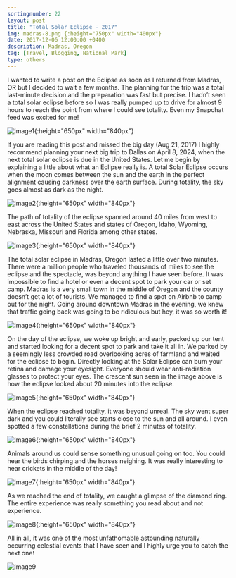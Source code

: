 ```yaml
---
sortingnumber: 22
layout: post
title: "Total Solar Eclipse - 2017"
img: madras-8.png {:height="750px" width="400px"}
date: 2017-12-06 12:00:00 +0400
description: Madras, Oregon
tag: [Travel, Blogging, National Park]
type: others
---
```


I wanted to write a post on the Eclipse as soon as I returned from Madras, OR but I decided to wait a few months. The planning for the trip was a total last-minute decision and the preparation was fast but precise. I hadn’t seen a total solar eclipse before so I was really pumped up to drive for almost 9 hours to reach the point from where I could see totality. Even my Snapchat feed was excited for me!

![image1]({{site.baseurl}}/assets/img/madras-1.png){:height="650px" width="840px"}

If you are reading this post and missed the big day (Aug 21, 2017) I highly recommend planning your next big trip to Dallas on April 8, 2024, when the next total solar eclipse is due in the United States. Let me begin by explaining a little about what an Eclipse really is. A total Solar Eclipse occurs when the moon comes between the sun and the earth in the perfect alignment causing darkness over the earth surface. During totality, the sky goes almost as dark as the night.

![image2]({{site.baseurl}}/assets/img/madras-2.jpg){:height="650px" width="840px"}

The path of totality of the eclipse spanned around 40 miles from west to east across the United States and states of Oregon, Idaho, Wyoming, Nebraska, Missouri and Florida among other states.

![image3]({{site.baseurl}}/assets/img/madras-3.jpg){:height="650px" width="840px"}

The total solar eclipse in Madras, Oregon lasted a little over two minutes. There were a million people who traveled thousands of miles to see the eclipse and the spectacle, was beyond anything I have seen before. It was impossible to find a hotel or even a decent spot to park your car or set camp. Madras is a very small town in the middle of Oregon and the county doesn’t get a lot of tourists. We managed to find a spot on Airbnb to camp out for the night. Going around downtown Madras in the evening, we knew that traffic going back was going to be ridiculous but hey, it was so worth it!

![image4]({{site.baseurl}}/assets/img/madras-4.png){:height="650px" width="840px"}

On the day of the eclipse, we woke up bright and early, packed up our tent and started looking for a decent spot to park and take it all in. We parked by a seemingly less crowded road overlooking acres of farmland and waited for the eclipse to begin. Directly looking at the Solar Eclipse can burn your retina and damage your eyesight. Everyone should wear anti-radiation glasses to protect your eyes. The crescent sun seen in the image above is how the eclipse looked about 20 minutes into the eclipse.

![image5]({{site.baseurl}}/assets/img/madras-5.jpg){:height="650px" width="840px"}

When the eclipse reached totality, it was beyond unreal. The sky went super dark and you could literally see starts close to the sun and all around. I even spotted a few constellations during the brief 2 minutes of totality.

![image6]({{site.baseurl}}/assets/img/madras-6.jpg){:height="650px" width="840px"}

Animals around us could sense something unusual going on too. You could hear the birds chirping and the horses neighing. It was really interesting to hear crickets in the middle of the day!

![image7]({{site.baseurl}}/assets/img/madras-7.jpg){:height="650px" width="840px"}

As we reached the end of totality, we caught a glimpse of the diamond ring. The entire experience was really something you read about and not experience.

![image8]({{site.baseurl}}/assets/img/madras-8.png){:height="650px" width="840px"}

All in all, it was one of the most unfathomable astounding naturally occurring celestial events that I have seen and I highly urge you to catch the next one!

![image9]({{site.baseurl}}/assets/img/madras-10.png)
